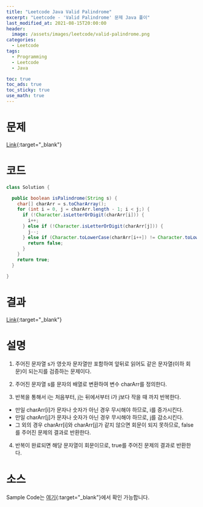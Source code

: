 ```yaml
---
title: "Leetcode Java Valid Palindrome"
excerpt: "Leetcode - 'Valid Palindrome' 문제 Java 풀이"
last_modified_at: 2021-08-15T20:00:00
header:
  image: /assets/images/leetcode/valid-palindrome.png
categories:
  - Leetcode
tags:
  - Programming
  - Leetcode
  - Java

toc: true
toc_ads: true
toc_sticky: true
use_math: true
---
```

# 문제
[Link](https://leetcode.com/problems/valid-palindrome/){:target="_blank"}

# 코드
```java
class Solution {

  public boolean isPalindrome(String s) {
    char[] charArr = s.toCharArray();
    for (int i = 0, j = charArr.length - 1; i < j;) {
      if (!Character.isLetterOrDigit(charArr[i])) {
        i++;
      } else if (!Character.isLetterOrDigit(charArr[j])) {
        j--;
      } else if (Character.toLowerCase(charArr[i++]) != Character.toLowerCase(charArr[j--])) {
        return false;
      }
    }
    return true;
  }

}
```

# 결과
[Link](https://leetcode.com/submissions/detail/538837041/){:target="_blank"}

# 설명
1. 주어진 문자열 s가 영숫자 문자열만 포함하여 앞뒤로 읽어도 같은 문자열(이하 회문)이 되는지를 검증하는 문제이다.

2. 주어진 문자열 s를 문자의 배열로 변환하여 변수 charArr를 정의한다.

3. 반복을 통해서 i는 처음부터, j는 뒤에서부터 i가 j보다 작을 때 까지 반복한다.
- 만일 charArr[i]가 문자나 숫자가 아닌 경우 무시해야 하므로, i를 증가시킨다.
- 만일 charArr[j]가 문자나 숫자가 아닌 경우 무시해야 하므로, j를 감소시킨다.
- 그 외의 경우 charArr[i]와 charArr[j]가 같지 않으면 회문이 되지 못하므로, false를 주어진 문제의 결과로 반환한다.

4. 반복이 완료되면 해당 문자열이 회문이므로, true를 주어진 문제의 결과로 반환한다.

# 소스
Sample Code는 [여기](https://github.com/GracefulSoul/leetcode/blob/master/src/main/java/gracefulsoul/problems/ValidPalindrome.java){:target="_blank"}에서 확인 가능합니다.